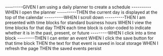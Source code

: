 ---------GIVEN I am using a daily planner to create a schedule
----------WHEN I open the planner
----------THEN the current day is displayed at the top of the calendar
----------WHEN I scroll down
----------THEN I am presented with time blocks for standard business hours
WHEN I view the time blocks for that day
THEN each time block is color-coded to indicate whether it is in the past, present, or future
---------WHEN I click into a time block
---------THEN I can enter an event
WHEN I click the save button for that time block
THEN the text for that event is saved in local storage
WHEN I refresh the page
THEN the saved events persist